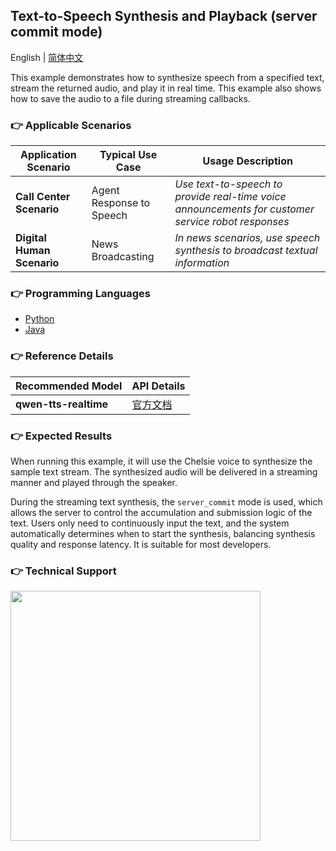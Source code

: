 ## Text-to-Speech Synthesis and Playback (server commit mode)

English | [简体中文](./README.md)

This example demonstrates how to synthesize speech from a specified text, stream the returned audio, and play it in real time. This example also shows how to save the audio to a file during streaming callbacks.

### :point_right: Applicable Scenarios

| Application Scenario | Typical Use Case | Usage Description |
| ----- | ----- | ----- |
| **Call Center Scenario** | Agent Response to Speech | *Use text-to-speech to provide real-time voice announcements for customer service robot responses* |
| **Digital Human Scenario** | News Broadcasting | *In news scenarios, use speech synthesis to broadcast textual information* |

### :point_right: Programming Languages
- [Python](./python)
- [Java](./java)

### :point_right: Reference Details
| Recommended Model | API Details |
| --- | --- |
| **qwen-tts-realtime** | [官方文档](https://help.aliyun.com/zh/model-studio/qwen-tts-realtime) |

### :point_right: Expected Results

When running this example, it will use the Chelsie voice to synthesize the sample text stream. The synthesized audio will be delivered in a streaming manner and played through the speaker.

During the streaming text synthesis, the `server_commit` mode is used, which allows the server to control the accumulation and submission logic of the text. Users only need to continuously input the text, and the system automatically determines when to start the synthesis, balancing synthesis quality and response latency. It is suitable for most developers.

### :point_right: Technical Support
<img src="https://dashscope.oss-cn-beijing.aliyuncs.com/samples/audio/group.png" width="400"/>
